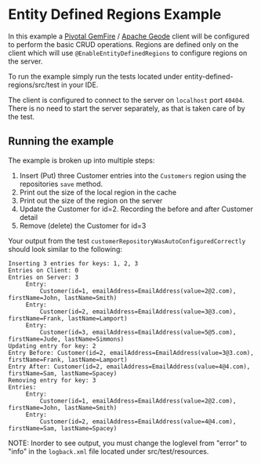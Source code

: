 # Entity Defined Regions Example

In this example a [Pivotal GemFire](https://pivotal.io/pivotal-gemfire) / [Apache Geode](http://geode.apache.org/) client will be configured to perform the basic CRUD operations. Regions are defined only on the client which will use `@EnableEntityDefinedRegions` to configure regions on the server.

To run the example simply run the tests located under entity-defined-regions/src/test in your IDE.

The client is configured to connect to the server on `localhost` port `40404`. There is no need to start the server separately, as that is taken care of by the test.

## Running the example

The example is broken up into multiple steps:
1. Insert (Put) three Customer entries into the `Customers` region using the repositories `save` method.
2. Print out the size of the local region in the cache
3. Print out the size of the region on the server
4. Update the Customer for id=2. Recording the before and after Customer detail
5. Remove (delete) the Customer for id=3 

Your output from the test `customerRepositoryWasAutoConfiguredCorrectly` should look similar to the following:

    Inserting 3 entries for keys: 1, 2, 3
    Entries on Client: 0
    Entries on Server: 3
    	 Entry: 
     		 Customer(id=1, emailAddress=EmailAddress(value=2@2.com), firstName=John, lastName=Smith)
    	 Entry: 
     		 Customer(id=2, emailAddress=EmailAddress(value=3@3.com), firstName=Frank, lastName=Lamport)
    	 Entry: 
     		 Customer(id=3, emailAddress=EmailAddress(value=5@5.com), firstName=Jude, lastName=Simmons)
    Updating entry for key: 2
    Entry Before: Customer(id=2, emailAddress=EmailAddress(value=3@3.com), firstName=Frank, lastName=Lamport)
    Entry After: Customer(id=2, emailAddress=EmailAddress(value=4@4.com), firstName=Sam, lastName=Spacey)
    Removing entry for key: 3
    Entries:
    	 Entry: 
     		 Customer(id=1, emailAddress=EmailAddress(value=2@2.com), firstName=John, lastName=Smith)
    	 Entry: 
     		 Customer(id=2, emailAddress=EmailAddress(value=4@4.com), firstName=Sam, lastName=Spacey)
 
NOTE: Inorder to see output, you must change the loglevel from "error" to "info" in the `logback.xml` file located under src/test/resources.